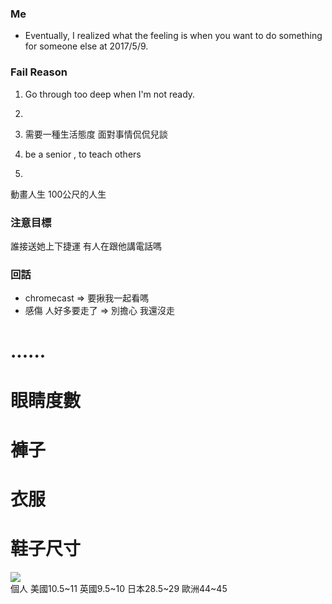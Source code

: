 ### Me

- Eventually, I realized what the feeling is when you want to do something for someone else at 2017/5/9.  

### Fail Reason
1. Go through too deep when I'm not ready.
2. 


1. 需要一種生活態度 面對事情侃侃兒談
2. be a senior , to teach others
3. 


動畫人生 100公尺的人生

### 注意目標
誰接送她上下捷運
有人在跟他講電話嗎



### 回話
- chromecast => 要揪我一起看嗎
- 感傷 人好多要走了 => 別擔心 我還沒走


# ......

# 眼睛度數

# 褲子

# 衣服

# 鞋子尺寸

![](http://www.twsnap.com/photo/730/20140904200533.jpg)  
個人 美國10.5~11 英國9.5~10 日本28.5~29 歐洲44~45


















